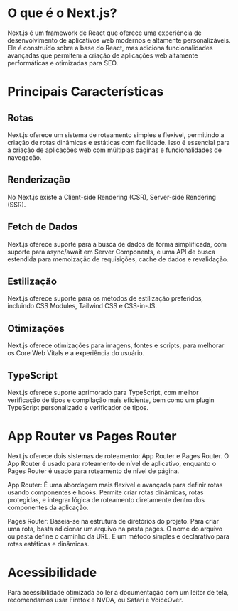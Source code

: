 # O que é o Next.js?

Next.js é um framework de React que oferece uma experiência de desenvolvimento de aplicativos web modernos e altamente personalizáveis. Ele é construído sobre a base do React, mas adiciona funcionalidades avançadas que permitem a criação de aplicações web altamente performáticas e otimizadas para SEO.

# Principais Características

## Rotas

Next.js oferece um sistema de roteamento simples e flexível, permitindo a criação de rotas dinâmicas e estáticas com facilidade. Isso é essencial para a criação de aplicações web com múltiplas páginas e funcionalidades de navegação.

## Renderização

No Next.js existe a Client-side Rendering (CSR), Server-side Rendering (SSR).

## Fetch de Dados

Next.js oferece suporte para a busca de dados de forma simplificada, com suporte para async/await em Server Components, e uma API de busca estendida para memoização de requisições, cache de dados e revalidação.

## Estilização

Next.js oferece suporte para os métodos de estilização preferidos, incluindo CSS Modules, Tailwind CSS e CSS-in-JS.

## Otimizações

Next.js oferece otimizações para imagens, fontes e scripts, para melhorar os Core Web Vitals e a experiência do usuário.

## TypeScript

Next.js oferece suporte aprimorado para TypeScript, com melhor verificação de tipos e compilação mais eficiente, bem como um plugin TypeScript personalizado e verificador de tipos.

# App Router vs Pages Router

Next.js oferece dois sistemas de roteamento: App Router e Pages Router. O App Router é usado para roteamento de nível de aplicativo, enquanto o Pages Router é usado para roteamento de nível de página.

App Router: É uma abordagem mais flexível e avançada para definir rotas usando componentes e hooks. Permite criar rotas dinâmicas, rotas protegidas, e integrar lógica de roteamento diretamente dentro dos componentes da aplicação.

Pages Router: Baseia-se na estrutura de diretórios do projeto. Para criar uma rota, basta adicionar um arquivo na pasta pages. O nome do arquivo ou pasta define o caminho da URL. É um método simples e declarativo para rotas estáticas e dinâmicas.

# Acessibilidade

Para acessibilidade otimizada ao ler a documentação com um leitor de tela, recomendamos usar Firefox e NVDA, ou Safari e VoiceOver.